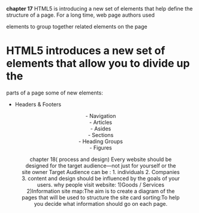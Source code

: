**chapter 17**
HTML5 is introducing a new set of
elements that help define the structure of
a page.
For a long time, web page authors used <div> elements to group
together related elements on the page
# HTML5 introduces a new set of elements that allow you to divide up the
parts of a page
some of new elements:
- Headers & Footers
<header> <footer>
- Navigation
<nav>
- Articles
<article>
- Asides
<aside>
- Sections
<section>
- Heading Groups
<hgroup>
- Figures
<figure> <figcaption>
chapter 18( process and design)
Every website should be designed for the
target audience—not just for yourself or the
site owner
Target Audience can be :
1. individuals
2. Companies
3. content and design should
be influenced by the goals of
your users. 
why people visit website:
1)Goods / Services
2)Information
site map:The aim is to create a diagram
of the pages that will be used
to structure the site
card sorting:To help you decide what
information should go on each
page.











